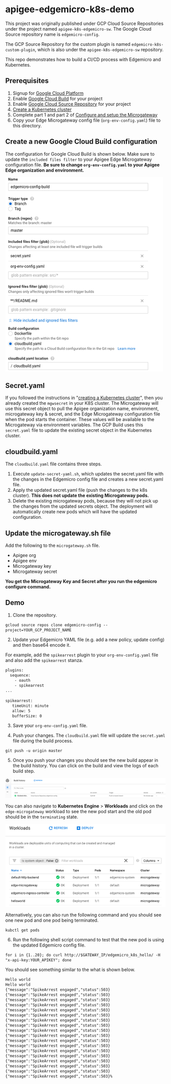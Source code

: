 # apigee-edgemicro-k8s-demo

This project was originally published under GCP Cloud Source Repositories under the project named `apigee-k8s-edgemicro-sw`.  The Google Cloud Source repository name is `edgemicro-config`.  

The GCP Source Repository for the custom plugin is named `edgemicro-k8s-custom-plugin`, which is also under the `apigee-k8s-edgemicro-sw` repository.

This repo demonstrates how to build a CI/CD process with Edgemicro and Kubernetes.

## Prerequisites
1. Signup for [Google Cloud Platform](https://cloud.google.com/)
2. Enable [Google Cloud Build](https://cloud.google.com/cloud-build/) for your project
3. Enable [Google Cloud Source Repository](https://cloud.google.com/source-repositories/) for your project
4. [Create a Kubernetes cluster](https://github.com/apigee-internal/microgateway/tree/master/kubernetes)
5. Complete part 1 and part 2 of [Configure and setup the Microgateway](https://docs.apigee.com/api-platform/microgateway/2.5.x/setting-and-configuring-edge-microgateway)
6. Copy your Edge Microgateway config file (`org-env-config.yaml`) file to this directory.  

## Create a new Google Cloud Build configuration
The configuration for Google Cloud Build is shown below. Make sure to update the `included files filter` to your Apigee Edge Microgateway configuration file. **Be sure to change `org-env-config.yaml` to your Apigee Edge organization and environment.**

![Build Configuration](images/gcp-cloud-build-config.png)

## Secret.yaml
If you followed the instructions in "[creating a Kubernetes cluster](https://github.com/apigee-internal/microgateway/tree/master/kubernetes)", then you already created the `mgwsecret` in your K8S cluster. The Microgateway will use this secret object to pull the Apigee organization name, environment, microgateway key & secret, and the Edge Microgateway configuration file when the pod starts the container.  These values will be available to the Microgateway via environment variables.  The GCP Build uses this `secret.yaml` file to update the existing secret object in the Kubernetes cluster.  

## cloudbuild.yaml
The `cloudbuild.yaml` file contains three steps.  
1. Execute `update-secret-yaml.sh`, which updates the secret.yaml file with the changes in the Edgemicro config file and creates a new secret.yaml file.
2. Apply the updated secret.yaml file (push the changes to the k8s cluster). **This does not update the existing Microgateway pods.**
3. Delete the existing microgateway pods, because they will not pick up the changes from the updated secrets object. The deployment will automatically create new pods which will have the updated configuration.  

## Update the microgateway.sh file
Add the following to the `microgateway.sh` file.
* Apigee org
* Apigee env
* Microgateway key
* Microgateway secret

**You get the Microgateway Key and Secret after you run the edgemicro configure command.**

## Demo
1. Clone the repository.
```
gcloud source repos clone edgemicro-config --project=YOUR_GCP_PROJECT_NAME
```

2. Update your Edgemicro YAML file (e.g. add a new policy, update config) and then base64 encode it.  

For example, add the `spikearrest` plugin to your `org-env-config.yaml` file and also add the `spikearrest` stanza.

```
plugins:
  sequence:
    - oauth
    - spikearrest
...

spikearrest:
   timeUnit: minute
   allow: 5
   bufferSize: 0
```


3. Save your `org-env-config.yaml` file.

4. Push your changes.  The `cloudbuild.yaml` file will update the `secret.yaml` file during the build process.

```
git push -u origin master
```

5. Once you push your changes you should see the new build appear in the build history.  You can click on the build and view the logs of each build step.

![build history](images/gcp-cloud-build-history.png)

You can also navigate to **Kubernetes Engine** > **Workloads** and click on the `edge-microgateway` workload to see the new pod start and the old pod should be in the `terminating` state.

![Kubernetes workloads](images/gcp-k8s-workloads.png)

Alternatively, you can also run the following command and you should see one new pod and one pod being terminated.  
```
kubctl get pods
```

6. Run the following shell script command to test that the new pod is using the updated Edgemicro config file.

```
for i in {1..20}; do curl http://$GATEWAY_IP/edgemicro_k8s_hello/ -H "x-api-key:YOUR_APIKEY"; done
```

You should see something similar to the what is shown below.
```
Hello world
Hello world
{"message":"SpikeArrest engaged","status":503}
{"message":"SpikeArrest engaged","status":503}
{"message":"SpikeArrest engaged","status":503}
{"message":"SpikeArrest engaged","status":503}
{"message":"SpikeArrest engaged","status":503}
{"message":"SpikeArrest engaged","status":503}
{"message":"SpikeArrest engaged","status":503}
{"message":"SpikeArrest engaged","status":503}
{"message":"SpikeArrest engaged","status":503}
{"message":"SpikeArrest engaged","status":503}
{"message":"SpikeArrest engaged","status":503}
{"message":"SpikeArrest engaged","status":503}
{"message":"SpikeArrest engaged","status":503}
{"message":"SpikeArrest engaged","status":503}
{"message":"SpikeArrest engaged","status":503}
{"message":"SpikeArrest engaged","status":503}
{"message":"SpikeArrest engaged","status":503}
{"message":"SpikeArrest engaged","status":503}%
```
